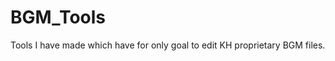 BGM_Tools
=============

Tools I have made which have for only goal to edit KH proprietary BGM files.
